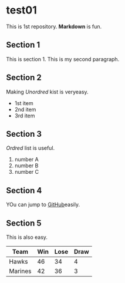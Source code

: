 # test01
 
This is 1st repository.
**Markdown** is fun.

## Section 1
This is section 1.
This is my second paragraph.

## Section 2
Making *Unordred* kist is veryeasy.

- 1st item
- 2nd item
- 3rd item

## Section 3
*Ordred* list is useful.

1. number A
1. number B
1. number C

## Section 4

YOu can jump to [GitHub](https://github.com)easily.

## Section 5

This is also easy.

|Team   | Win | Lose | Draw |
|-------|-----|------|------|
|Hawks  |   46|    34|     4|
|Marines|   42|    36|     3|